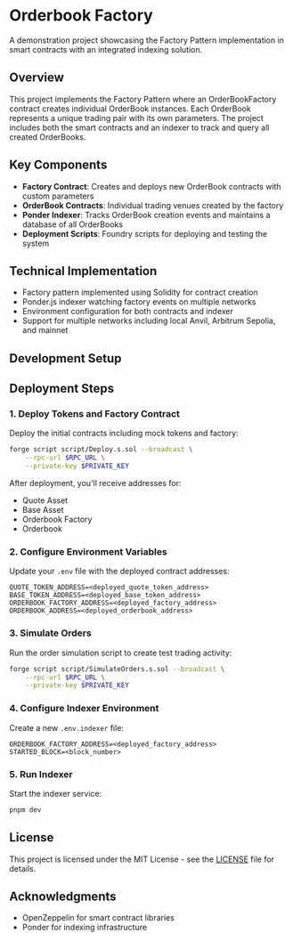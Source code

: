 # Orderbook Factory

A demonstration project showcasing the Factory Pattern implementation in smart contracts with an integrated indexing solution.

## Overview

This project implements the Factory Pattern where an OrderBookFactory contract creates individual OrderBook instances. Each OrderBook represents a unique trading pair with its own parameters. The project includes both the smart contracts and an indexer to track and query all created OrderBooks.

## Key Components

- **Factory Contract**: Creates and deploys new OrderBook contracts with custom parameters
- **OrderBook Contracts**: Individual trading venues created by the factory
- **Ponder Indexer**: Tracks OrderBook creation events and maintains a database of all OrderBooks
- **Deployment Scripts**: Foundry scripts for deploying and testing the system

## Technical Implementation

- Factory pattern implemented using Solidity for contract creation
- Ponder.js indexer watching factory events on multiple networks
- Environment configuration for both contracts and indexer
- Support for multiple networks including local Anvil, Arbitrum Sepolia, and mainnet

## Development Setup

## Deployment Steps

### 1. Deploy Tokens and Factory Contract
Deploy the initial contracts including mock tokens and factory:

```bash
forge script script/Deploy.s.sol --broadcast \
    --rpc-url $RPC_URL \
    --private-key $PRIVATE_KEY
```

After deployment, you'll receive addresses for:
- Quote Asset
- Base Asset
- Orderbook Factory
- Orderbook

### 2. Configure Environment Variables
Update your `.env` file with the deployed contract addresses:

```
QUOTE_TOKEN_ADDRESS=<deployed_quote_token_address>
BASE_TOKEN_ADDRESS=<deployed_base_token_address>
ORDERBOOK_FACTORY_ADDRESS=<deployed_factory_address>
ORDERBOOK_ADDRESS=<deployed_orderbook_address>
```

### 3. Simulate Orders
Run the order simulation script to create test trading activity:

```bash
forge script script/SimulateOrders.s.sol --broadcast \
    --rpc-url $RPC_URL \
    --private-key $PRIVATE_KEY
```

### 4. Configure Indexer Environment
Create a new `.env.indexer` file:

```
ORDERBOOK_FACTORY_ADDRESS=<deployed_factory_address>
STARTED_BLOCK=<block_number>
```

### 5. Run Indexer
Start the indexer service:

```bash
pnpm dev
```
## License

This project is licensed under the MIT License - see the [LICENSE](LICENSE) file for details.

## Acknowledgments

- OpenZeppelin for smart contract libraries
- Ponder for indexing infrastructure
